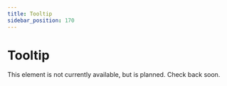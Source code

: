 ```yaml
---
title: Tooltip
sidebar_position: 170
---
```


# Tooltip

This element is not currently available, but is planned. Check back soon. 
